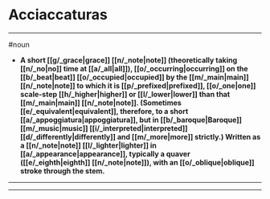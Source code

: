 # Acciaccaturas
---
#noun
- **A short [[g/_grace|grace]] [[n/_note|note]] (theoretically taking [[n/_no|no]] time at [[a/_all|all]]), [[o/_occurring|occurring]] on the [[b/_beat|beat]] [[o/_occupied|occupied]] by the [[m/_main|main]] [[n/_note|note]] to which it is [[p/_prefixed|prefixed]], [[o/_one|one]] scale-step [[h/_higher|higher]] or [[l/_lower|lower]] than that [[m/_main|main]] [[n/_note|note]]. (Sometimes [[e/_equivalent|equivalent]], therefore, to a short [[a/_appoggiatura|appoggiatura]], but in [[b/_baroque|Baroque]] [[m/_music|music]] [[i/_interpreted|interpreted]] [[d/_differently|differently]] and [[m/_more|more]] strictly.) Written as a [[n/_note|note]] [[l/_lighter|lighter]] in [[a/_appearance|appearance]], typically a quaver ([[e/_eighth|eighth]] [[n/_note|note]]), with an [[o/_oblique|oblique]] stroke through the stem.**
---
---
